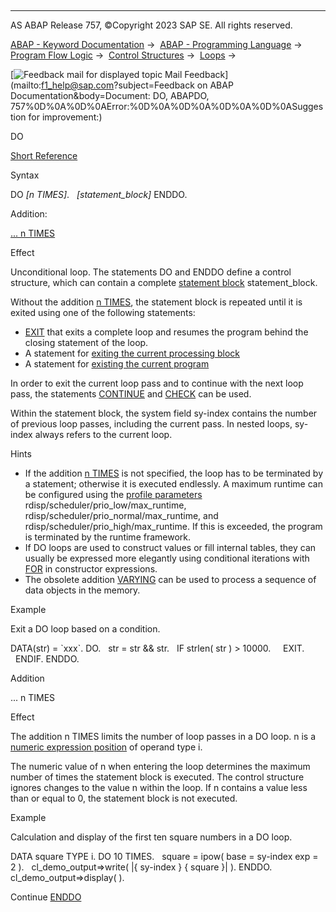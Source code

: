   

* * *

AS ABAP Release 757, ©Copyright 2023 SAP SE. All rights reserved.

[ABAP - Keyword Documentation](https://help.sap.com/doc/abapdocu_757_index_htm/7.57/en-US/abenabap.htm) →  [ABAP - Programming Language](https://help.sap.com/doc/abapdocu_757_index_htm/7.57/en-US/abenabap_reference.htm) →  [Program Flow Logic](https://help.sap.com/doc/abapdocu_757_index_htm/7.57/en-US/abenabap_flow_logic.htm) →  [Control Structures](https://help.sap.com/doc/abapdocu_757_index_htm/7.57/en-US/abencontrol_structures.htm) →  [Loops](https://help.sap.com/doc/abapdocu_757_index_htm/7.57/en-US/abenabap_loops.htm) → 

 [![](Mail.gif?object=Mail.gif&sap-language=EN "Feedback mail for displayed topic") Mail Feedback](mailto:f1_help@sap.com?subject=Feedback on ABAP Documentation&body=Document: DO, ABAPDO, 757%0D%0A%0D%0AError:%0D%0A%0D%0A%0D%0A%0D%0ASuggestion for improvement:)

DO

[Short Reference](https://help.sap.com/doc/abapdocu_757_index_htm/7.57/en-US/abapdo_shortref.htm)

Syntax

DO *\[*n TIMES*\]*.
  *\[*statement\_block*\]*
ENDDO.

Addition:

[... n TIMES](#!ABAP_ONE_ADD@1@)

Effect

Unconditional loop. The statements DO and ENDDO define a control structure, which can contain a complete [statement block](https://help.sap.com/doc/abapdocu_757_index_htm/7.57/en-US/abenstatement_block_glosry.htm "Glossary Entry") statement\_block.

Without the addition [n TIMES](abapdo.htm#!ABAP_ONE_ADD@1@), the statement block is repeated until it is exited using one of the following statements:

-   [EXIT](https://help.sap.com/doc/abapdocu_757_index_htm/7.57/en-US/abapexit_loop.htm) that exits a complete loop and resumes the program behind the closing statement of the loop.
-   A statement for [exiting the current processing block](https://help.sap.com/doc/abapdocu_757_index_htm/7.57/en-US/abenleave_processing_blocks.htm)
-   A statement for [existing the current program](https://help.sap.com/doc/abapdocu_757_index_htm/7.57/en-US/abenabap_leave_program.htm)

In order to exit the current loop pass and to continue with the next loop pass, the statements [CONTINUE](https://help.sap.com/doc/abapdocu_757_index_htm/7.57/en-US/abapcontinue.htm) and [CHECK](https://help.sap.com/doc/abapdocu_757_index_htm/7.57/en-US/abapcheck_processing_blocks.htm) can be used.

Within the statement block, the system field sy-index contains the number of previous loop passes, including the current pass. In nested loops, sy-index always refers to the current loop.

Hints

-   If the addition [n TIMES](abapdo.htm#!ABAP_ONE_ADD@1@) is not specified, the loop has to be terminated by a statement; otherwise it is executed endlessly. A maximum runtime can be configured using the [profile parameters](https://help.sap.com/doc/abapdocu_757_index_htm/7.57/en-US/abenprofile_parameter_glosry.htm "Glossary Entry") rdisp/scheduler/prio\_low/max\_runtime, rdisp/scheduler/prio\_normal/max\_runtime, and rdisp/scheduler/prio\_high/max\_runtime. If this is exceeded, the program is terminated by the runtime framework.
-   If DO loops are used to construct values or fill internal tables, they can usually be expressed more elegantly using conditional iterations with [FOR](https://help.sap.com/doc/abapdocu_757_index_htm/7.57/en-US/abenfor_conditional.htm) in constructor expressions.
-   The obsolete addition [VARYING](https://help.sap.com/doc/abapdocu_757_index_htm/7.57/en-US/abapdo_varying.htm) can be used to process a sequence of data objects in the memory.

Example

Exit a DO loop based on a condition.

DATA(str) = \`xxx\`.
DO.
  str = str && str.
  IF strlen( str ) > 10000.
    EXIT.
  ENDIF.
ENDDO.

Addition   

... n TIMES

Effect

The addition n TIMES limits the number of loop passes in a DO loop. n is a [numeric expression position](https://help.sap.com/doc/abapdocu_757_index_htm/7.57/en-US/abennumerical_expr_position_glosry.htm "Glossary Entry") of operand type i.

The numeric value of n when entering the loop determines the maximum number of times the statement block is executed. The control structure ignores changes to the value n within the loop. If n contains a value less than or equal to 0, the statement block is not executed.

Example

Calculation and display of the first ten square numbers in a DO loop.

DATA square TYPE i.
DO 10 TIMES.
  square = ipow( base = sy-index exp = 2 ).
  cl\_demo\_output=>write( |{ sy-index } { square }| ).
ENDDO.
cl\_demo\_output=>display( ).

Continue
[ENDDO](https://help.sap.com/doc/abapdocu_757_index_htm/7.57/en-US/abapenddo.htm)